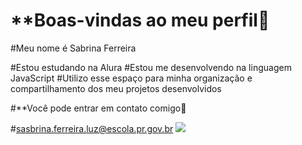 # **Boas-vindas ao meu perfil🐺

#Meu nome é Sabrina Ferreira

#Estou estudando na Alura
#Estou me desenvolvendo na linguagem JavaScript
#Utilizo esse espaço para minha organização e compartilhamento dos meu projetos desenvolvidos

#**Você pode entrar em contato comigo💌

#sasbrina.ferreira.luz@escola.pr.gov.br
![](https://www.google.com/url?sa=i&url=https%3A%2F%2Fwww.ilmeraviglioso.uniba.it%2Fcute-anime-boy-adorable-anime-gif-2669859.html&psig=AOvVaw30RiRmBlVZrffhb-NeEuDi&ust=1724785856206000&source=images&cd=vfe&opi=89978449&ved=0CBMQjRxqFwoTCKDlx5Suk4gDFQAAAAAdAAAAABAT)
